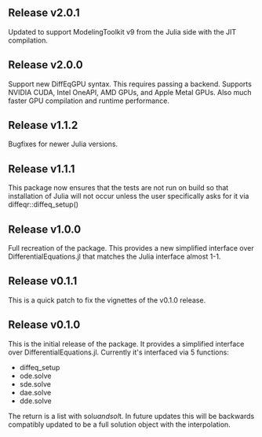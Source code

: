 ## Release v2.0.1

Updated to support ModelingToolkit v9 from the Julia side with the JIT compilation.

## Release v2.0.0

Support new DiffEqGPU syntax. This requires passing a backend. Supports NVIDIA CUDA, Intel OneAPI,
AMD GPUs, and Apple Metal GPUs. Also much faster GPU compilation and runtime performance.

## Release v1.1.2

Bugfixes for newer Julia versions.

## Release v1.1.1

This package now ensures that the tests are not run on build so that 
installation of Julia will not occur unless the user specifically asks for it
via diffeqr::diffeq_setup()

## Release v1.0.0

Full recreation of the package. This provides a new simplified interface over
DifferentialEquations.jl that matches the Julia interface almost 1-1.

## Release v0.1.1

This is a quick patch to fix the vignettes of the v0.1.0 release.

## Release v0.1.0

This is the initial release of the package. It provides a simplified interface over DifferentialEquations.jl. Currently it's interfaced via 5 functions:

- diffeq_setup
- ode.solve
- sde.solve
- dae.solve
- dde.solve

The return is a list with sol$u and sol$t. In future updates this will be backwards compatibly updated to be a full solution object with the interpolation.
